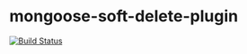 # mongoose-soft-delete-plugin

[![Build Status](https://travis-ci.org/thrst/mongoose-soft-delete-plugin.svg?branch=master)](https://travis-ci.org/thrst/mongoose-soft-delete-plugin)
